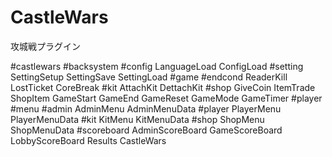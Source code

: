 # CastleWars
攻城戦プラグイン

#castlewars
    #backsystem
        #config
            LanguageLoad
            ConfigLoad
        #setting
            SettingSetup
            SettingSave
            SettingLoad
    #game
        #endcond
            ReaderKill
            LostTicket
            CoreBreak
        #kit
            AttachKit
            DettachKit
        #shop
            GiveCoin
            ItemTrade
            ShopItem
        GameStart
        GameEnd
        GameReset
        GameMode
        GameTimer
    #player
        #menu
            #admin
                AdminMenu
                AdminMenuData
            #player
                PlayerMenu
                PlayerMenuData
            #kit
                KitMenu
                KitMenuData
            #shop
                ShopMenu
                ShopMenuData
        #scoreboard
            AdminScoreBoard
            GameScoreBoard
            LobbyScoreBoard
        Results
    CastleWars
